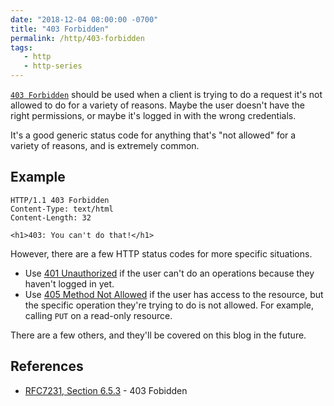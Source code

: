 ```yaml
---
date: "2018-12-04 08:00:00 -0700"
title: "403 Forbidden"
permalink: /http/403-forbidden
tags:
   - http
   - http-series
---
```


[`403 Forbidden`][1] should be used when a client is trying to do a request
it's not allowed to do for a variety of reasons. Maybe the user doesn't have
the right permissions, or maybe it's logged in with the wrong credentials.

It's a good generic status code for anything that's "not allowed" for a
variety of reasons, and is extremely common.

Example
------

```http
HTTP/1.1 403 Forbidden
Content-Type: text/html
Content-Length: 32

<h1>403: You can't do that!</h1>
```

However, there are a few HTTP status codes for more specific situations.

* Use [401 Unauthorized][2] if the user can't do an operations because they
  haven't logged in yet.
* Use [405 Method Not Allowed][3] if the user has access to the resource, but
  the specific operation they're trying to do is not allowed. For example,
  calling `PUT` on a read-only resource.

There are a few others, and they'll be covered on this blog in the future.

References
----------

* [RFC7231, Section 6.5.3][1] - 403 Fobidden

[1]: https://tools.ietf.org/html/rfc7231#section-6.5.3 "403 Forbidden"
[2]: /http/401-unauthorized
[3]: /http/405-method-not-allowed
